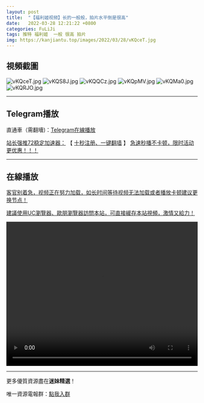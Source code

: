 ```yaml
---
layout: post
title:  "【福利姬视频】长的一般般，拍片水平倒是很高"
date:   2022-03-28 12:21:22 +0800
categories: FuLiJi
tags: 推特 福利姬  一般 很高 拍片
img: https://kanjiantu.top/images/2022/03/28/vKQceT.jpg
---
```



## 視頻截圖

![vKQceT.jpg](https://kanjiantu.top/images/2022/03/28/vKQceT.jpg)
![vKQS8J.jpg](https://kanjiantu.top/images/2022/03/28/vKQS8J.jpg)
![vKQQCz.jpg](https://kanjiantu.top/images/2022/03/28/vKQQCz.jpg)
![vKQpMV.jpg](https://kanjiantu.top/images/2022/03/28/vKQpMV.jpg)
![vKQMa0.jpg](https://kanjiantu.top/images/2022/03/28/vKQMa0.jpg)
![vKQRJO.jpg](https://kanjiantu.top/images/2022/03/28/vKQRJO.jpg)

* * *
## Telegram播放

直通車（需翻墻)：[Telegram在線播放](https://t.me/mimeijingxuan/272)

<u>站长强推72稳定加速器：</u> 【 [十秒注册、一键翻墙](https://www.mimei.blog/skip/vpn.html) 】
<u>  急速秒播不卡顿，限时活动更优惠！！！</u>
* * *
## 在線播放
<u>客官别着急，视频正在努力加载，如长时间等待视频无法加载或者播放卡顿建议更换节点！</u>

<u>建議使用UC瀏覽器、歐朋瀏覽器訪問本站，可直接緩存本站視頻，激情又給力！</u>
<center><video src="https://cdn.publer.io/uploads/videos/6247fe45db279731bbdeaffe/8ec8ca990e87d97f37867e5e4174b261.mp4" width="100%" height="380px" controls="controls"></video></center>


* * *
更多優質資源盡在**迷妹精選**！

唯一資源電報群：[點我入群](https://t.me/mimeijingxuan)


